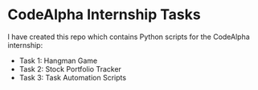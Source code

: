 # CodeAlpha Internship Tasks

I have created this repo which contains Python scripts for the CodeAlpha internship:

- Task 1: Hangman Game
- Task 2: Stock Portfolio Tracker
- Task 3: Task Automation Scripts
